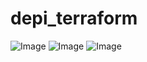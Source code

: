 # depi_terraform
![Image](https://github.com/user-attachments/assets/094574b6-112e-4431-a67e-eb8c41d247ad)
![Image](https://github.com/user-attachments/assets/ea1175b4-7feb-447a-ab9b-56f7cd38b16e)
![Image](https://github.com/user-attachments/assets/a015a9f6-d177-45f2-aea1-b46aea498b74)
